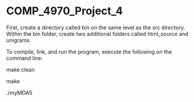 # COMP_4970_Project_4

First, create a directory called bin on the same level as the src directory. Within the bin folder, create two additional folders called html_source and unigrams.

To compile, link, and run the program, execute the following on the command line:

make clean

make

./myMDA5

